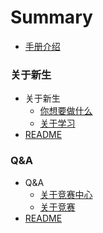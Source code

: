 # Summary

* [手册介绍](/home.md)

### 关于新生
* 关于新生
    * [你想要做什么](/Freshman/Some-Words.md)
    * [关于学习](/Freshman/About-Freshman-Study.md)
* [README](/Freshman/README.md)

### Q&A
* Q&A
    * [关于竞赛中心](/QA/About-Competition-Center.md)
    * [关于竞赛](/QA/About-Competiton.md)
* [README](/QA/README.md)